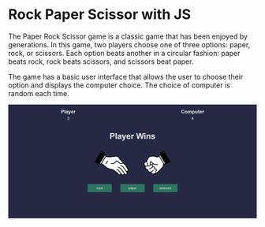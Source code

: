 # Rock Paper Scissor with JS
The Paper Rock Scissor game is a classic game that has been enjoyed by generations. In this game, two players choose one of three options: paper, rock, or scissors. Each option beats another in a circular fashion: paper beats rock, rock beats scissors, and scissors beat paper.

The game has a basic user interface that allows the user to choose their option and displays the computer choice. The choice of computer is random each time.

![demo](./assets/demo.png)